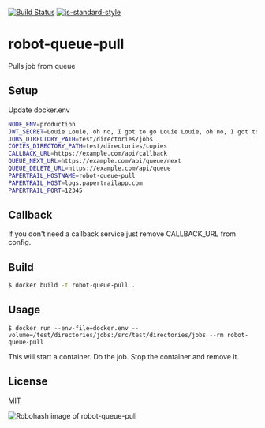 [![Build Status](https://travis-ci.org/telemark/robot-queue-pull.svg?branch=master)](https://travis-ci.org/telemark/robot-queue-pull)
[![js-standard-style](https://img.shields.io/badge/code%20style-standard-brightgreen.svg?style=flat)](https://github.com/feross/standard)

# robot-queue-pull

Pulls job from queue

## Setup

Update docker.env

```bash
NODE_ENV=production
JWT_SECRET=Louie Louie, oh no, I got to go Louie Louie, oh no, I got to go
JOBS_DIRECTORY_PATH=test/directories/jobs
COPIES_DIRECTORY_PATH=test/directories/copies
CALLBACK_URL=https://example.com/api/callback
QUEUE_NEXT_URL=https://example.com/api/queue/next
QUEUE_DELETE_URL=https://example.com/api/queue
PAPERTRAIL_HOSTNAME=robot-queue-pull
PAPERTRAIL_HOST=logs.papertrailapp.com
PAPERTRAIL_PORT=12345
```

## Callback

If you don't need a callback service just remove CALLBACK_URL from config.

## Build

```bash
$ docker build -t robot-queue-pull .
```

## Usage

```
$ docker run --env-file=docker.env --volume=/test/directories/jobs:/src/test/directories/jobs --rm robot-queue-pull
```

This will start a container. Do the job. Stop the container and remove it.

## License

[MIT](LICENSE)

![Robohash image of robot-queue-pull](https://robots.kebabstudios.party/robot-queue-pull.png "Robohash image of robot-queue-pull")
